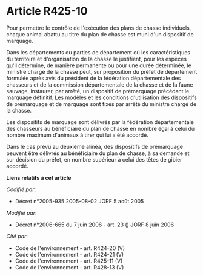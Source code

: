 # Article R425-10

Pour permettre le contrôle de l'exécution des plans de chasse individuels, chaque animal abattu au titre du plan de chasse
est muni d'un dispositif de marquage.

Dans les départements ou parties de département où les caractéristiques du territoire et d'organisation de la chasse le
justifient, pour les espèces qu'il détermine, de manière permanente ou pour une durée déterminée, le ministre chargé de la
chasse peut, sur proposition du préfet de département formulée après avis du président de la fédération départementale des
chasseurs et de la commission départementale de la chasse et de la faune sauvage, instaurer, par arrêté, un dispositif de
prémarquage précédant le marquage définitif. Les modèles et les conditions d'utilisation des dispositifs de prémarquage et de
marquage sont fixés par arrêté du ministre chargé de la chasse.

Les dispositifs de marquage sont délivrés par la fédération départementale des chasseurs au bénéficiaire du plan de chasse en
nombre égal à celui du nombre maximum d'animaux à tirer qui lui a été accordé.

Dans le cas prévu au deuxième alinéa, des dispositifs de prémarquage peuvent être délivrés au bénéficiaire du plan de chasse,
à sa demande et sur décision du préfet, en nombre supérieur à celui des têtes de gibier accordé.

**Liens relatifs à cet article**

_Codifié par_:

  - Décret n°2005-935 2005-08-02 JORF 5 août 2005

_Modifié par_:

  - Décret n°2006-665 du 7 juin 2006 - art. 23 () JORF 8 juin 2006

_Cité par_:

  - Code de l'environnement - art. R424-20 (V)
  - Code de l'environnement - art. R424-21 (V)
  - Code de l'environnement - art. R425-11 (V)
  - Code de l'environnement - art. R428-13 (V)
